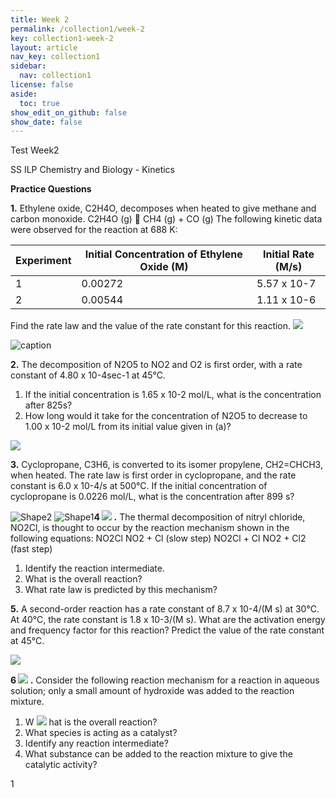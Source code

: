 ```yaml
---
title: Week 2
permalink: /collection1/week-2
key: collection1-week-2
layout: article
nav_key: collection1
sidebar:
  nav: collection1
license: false
aside:
  toc: true
show_edit_on_github: false
show_date: false
---
```


Test Week2


SS ILP Chemistry and Biology - Kinetics

**Practice Questions**

**1.** Ethylene oxide, C2H4O, decomposes when heated to give methane and carbon monoxide.
 C2H4O (g)  CH4 (g) + CO (g)
 The following kinetic data were observed for the reaction at 688 K:

| **Experiment** | **Initial Concentration of Ethylene Oxide (M)** | **Initial Rate (M/s)** |
| --- | --- | --- |
| 1 | 0.00272 | 5.57 x 10-7 |
| 2 | 0.00544 | 1.11 x 10-6 |

Find the rate law and the value of the rate constant for this reaction.
 ![](/10023/assets/images/week2/2.jpg)

![caption](/10023/assets/images/week2/3.jpg)



**2.** The decomposition of N2O5 to NO2 and O2 is first order, with a rate constant of 4.80 x 10-4sec-1 at 45°C.

1. If the initial concentration is 1.65 x 10-2 mol/L, what is the concentration after 825s?
2. How long would it take for the concentration of N2O5 to decrease to 1.00 x 10-2 mol/L from its initial value given in (a)?

<img src="/10023/assets/images/week2/2.jpg"  class="center_seventy"/>



**3.** Cyclopropane, C3H6, is converted to its isomer propylene, CH2=CHCH3, when heated. The rate law is first order in cyclopropane, and the rate constant is 6.0 x 10-4/s at 500°C. If the initial concentration of cyclopropane is 0.0226 mol/L, what is the concentration after 899 s?

![Shape2](RackMultipart20220712-1-dyq3i4_html_e52e02c97bd85bea.gif) ![Shape1](RackMultipart20220712-1-dyq3i4_html_7e41861e5fc1449a.gif)**4 ![](RackMultipart20220712-1-dyq3i4_html_8dae53bb2eb4860.gif) .** The thermal decomposition of nitryl chloride, NO2Cl, is thought to occur by the reaction mechanism shown in the following equations:
 NO2Cl NO2 + Cl (slow step)
NO2Cl + Cl NO2 + Cl2 (fast step)

1. Identify the reaction intermediate.
2. What is the overall reaction?
3. What rate law is predicted by this mechanism?

**5.** A second-order reaction has a rate constant of 8.7 x 10-4/(M s) at 30°C. At 40°C, the rate constant is 1.8 x 10-3/(M s). What are the activation energy and frequency factor for this reaction? Predict the value of the rate constant at 45°C.

![](RackMultipart20220712-1-dyq3i4_html_dbb84b2af0444803.gif)

**6 ![](RackMultipart20220712-1-dyq3i4_html_4bd618c5b62edc5b.png) .** Consider the following reaction mechanism for a reaction in aqueous solution; only a small amount of hydroxide was added to the reaction mixture.

1. W ![](RackMultipart20220712-1-dyq3i4_html_fc888c35fd5fe8d9.gif) hat is the overall reaction?
2. What species is acting as a catalyst?
3. Identify any reaction intermediate?
4. What substance can be added to the reaction mixture to give the catalytic activity?

1

